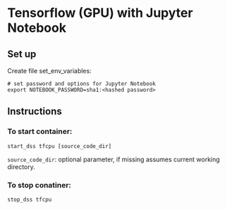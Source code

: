 # Tensorflow (GPU) with Jupyter Notebook

## Set up

Create file set_env_variables:
```
# set password and options for Jupyter Notebook
export NOTEBOOK_PASSWORD=sha1:<hashed password>
```


## Instructions

### To start container:
```
start_dss tfcpu [source_code_dir]
```
`source_code_dir`: optional parameter, if missing assumes current working directory.


### To stop conatiner:
```
stop_dss tfcpu
```

